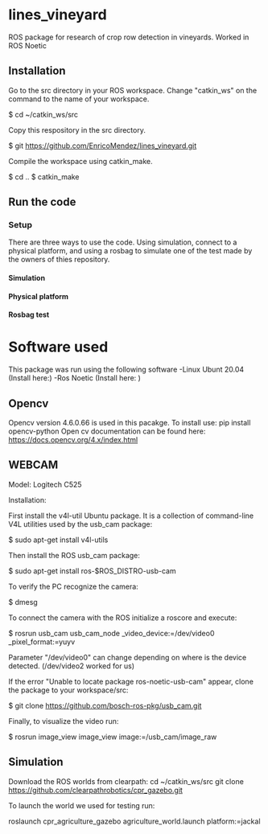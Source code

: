 # lines_vineyard
ROS package for research of crop row detection in vineyards. Worked in ROS Noetic

## Installation
Go to the src directory in your ROS workspace. Change "catkin_ws" on the command to the name of your workspace.

$ cd ~/catkin_ws/src

Copy this respository in the src directory. 

$ git https://github.com/EnricoMendez/lines_vineyard.git

Compile the workspace using catkin_make.

$ cd ..
$ catkin_make

## Run the code
### Setup
There are three ways to use the code. Using simulation, connect to a physical platform, and using a rosbag to simulate one of the test made by the owners of thies repository.

#### Simulation

#### Physical platform

#### Rosbag test

# Software used

This package was run using the following software
-Linux Ubunt 20.04 (Install here:)
-Ros Noetic (Install here: )

## Opencv

Opencv version 4.6.0.66 is used in this pacakge. 
To install use: pip install opencv-python
Open cv documentation can be found here: https://docs.opencv.org/4.x/index.html


## WEBCAM
Model: Logitech C525

Installation:

First install the v4l-util Ubuntu package. It is a collection of command-line V4L utilities used by the usb_cam package: 

$ sudo apt-get install v4l-utils 

Then install the ROS usb_cam package: 

$ sudo apt-get install ros-$ROS_DISTRO-usb-cam  

To verify the PC recognize the camera:

$ dmesg

To connect the camera with the ROS initialize a roscore and execute:

$ rosrun usb_cam usb_cam_node _video_device:=/dev/video0 _pixel_format:=yuyv  

Parameter "/dev/video0" can change depending on where is the device detected. (/dev/video2 worked for us)

If the error "Unable to locate package ros-noetic-usb-cam" appear, clone the package to your workspace/src:

$ git clone https://github.com/bosch-ros-pkg/usb_cam.git

Finally, to visualize the video run:

$ rosrun image_view image_view image:=/usb_cam/image_raw 

## Simulation

Download the ROS worlds from clearpath: cd ~/catkin_ws/src
git clone https://github.com/clearpathrobotics/cpr_gazebo.git

To launch the world we used for testing run: 

roslaunch cpr_agriculture_gazebo agriculture_world.launch platform:=jackal
